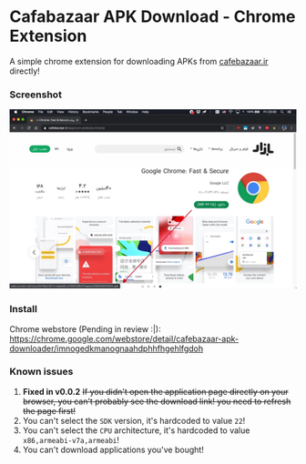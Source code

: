 # Cafabazaar APK Download - Chrome Extension
A simple chrome extension for downloading APKs from [cafebazaar.ir](https://cafebazaar.ir) directly!

### Screenshot

![screenshot](.screenshots/1.jpg)

### Install

Chrome webstore (Pending in review :|): https://chrome.google.com/webstore/detail/cafebazaar-apk-downloader/imnogedkmanognaahdphhfhgehlfgdoh

### Known issues

1. **Fixed in v0.0.2** ~~If you didn't open the application page directly on your browser, you can't probably see the download link! you need to refresh the page first!~~
2. You can't select the `SDK` version, it's hardcoded to value `22`!
3. You can't select the `CPU` architecture, it's hardcoded to value `x86,armeabi-v7a,armeabi`!
4. You can't download applications you've bought!
